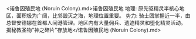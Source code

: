 <诺鲁因殖民地 (Noruin Colony).md>诺鲁因殖民地 
地理: 原先驱精灵半核心地区，面积极为广阔，比邻毁灭之海，地理位置重要。
  势力: 骑士团掌握近一半，由总督安德娜在首都人间港管理。地区内有大量佣兵、遗迹精灵和堕化精灵活动。
揭秘教圣物"神之碎片"存放地</诺鲁因殖民地 (Noruin Colony).md>